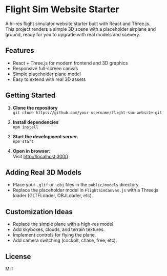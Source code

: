 # Flight Sim Website Starter

A hi-res flight simulator website starter built with React and Three.js.  
This project renders a simple 3D scene with a placeholder airplane and ground, ready for you to upgrade with real models and scenery.

## Features

- React + Three.js for modern frontend and 3D graphics
- Responsive full-screen canvas
- Simple placeholder plane model
- Easy to extend with real 3D assets

## Getting Started

1. **Clone the repository**  
   `git clone https://github.com/your-username/flight-sim-website.git`

2. **Install dependencies**  
   `npm install`

3. **Start the development server**  
   `npm start`

4. **Open in browser:**  
   Visit [http://localhost:3000](http://localhost:3000)

## Adding Real 3D Models

- Place your `.gltf` or `.obj` files in the `public/models` directory.
- Replace the placeholder model in `FlightSimCanvas.js` with a Three.js loader (GLTFLoader, OBJLoader, etc).

## Customization Ideas

- Replace the simple plane with a high-res model.
- Add skyboxes, clouds, and terrain textures.
- Implement controls for flying the plane.
- Add camera switching (cockpit, chase, free, etc).

## License

MIT
